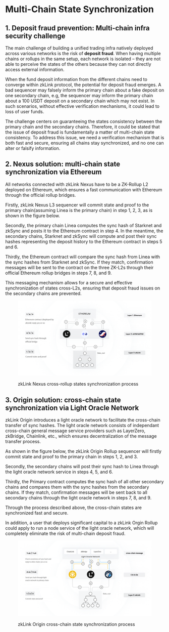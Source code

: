 # Multi-Chain State Synchronization

## 1. Deposit fraud prevention: Multi-chain infra security challenge

The main challenge of building a unified trading infra natively deployed across various networks is the risk of **deposit fraud**. When having multiple chains or rollups in the same setup, each network is isolated – they are not able to perceive the states of the others because they can not directly access external information.

When the fund deposit information from the different chains need to converge within zkLink protocol, the potential for deposit fraud emerges. A bad sequencer may falsely inform the primary chain about a fake deposit on one secondary chain, e.g, the sequencer may inform the primary chain about a 100 USDT deposit on a secondary chain which may not exist. In such scenarios, without effective verification mechanisms, it could lead to loss of user funds.

The challenge centers on guaranteeing the states consistency between the primary chain and the secondary chains. Therefore, it could be stated that the issue of deposit fraud is fundamentally a matter of multi-chain state consistency. To address this issue, we need a verification mechanism that is both fast and secure, ensuring all chains stay synchronized, and no one can alter or falsify information.

## 2. Nexus solution: multi-chain state synchronization via Ethereum

All networks connected with zkLink Nexus have to be a ZK-Rollup L2 deployed on Ethereum, which ensures a fast communication with Ethereum through the official rollup bridges.

Firstly, zkLink Nexus L3 sequencer will commit state and proof to the primary chain(assuming Linea is the primary chain) in step 1, 2, 3, as is shown in the figure below.

Secondly, the primary chain Linea computes the sync hash of Starknet and zkSync and posts it to the Ethereum contract in step 4. In the meantime, the secondary chains, Starknet and zkSync will compute and post their sync hashes representing the deposit history to the Ethereum contract in steps 5 and 6.

Thirdly, the Ethereum contract will compare the sync hash from Linea with the sync hashes from Starknet and zkSync. If they match, confirmation messages will be sent to the contract on the three ZK-L2s through their official Ethereum rollup bridges in steps 7, 8, and 9.

This messaging mechanism allows for a secure and effective synchronization of states cross-L2s, ensuring that deposit fraud issues on the secondary chains are prevented.

<figure><img src="../../.gitbook/assets/figure6.png" alt=""><figcaption><p>zkLink Nexus cross-rollup states synchronization process</p></figcaption></figure>

## 3. Origin solution: cross-chain state synchronization via Light Oracle Network

zkLink Origin introduces a light oracle network to facilitate the cross-chain transfer of sync hashes. The light oracle network consists of independant cross-chain general message service providers such as LayerZero, zkBridge, Chainlink, etc., which ensures decentralization of the message transfer process.

As shown in the figure below, the zkLink Origin Rollup sequencer will firstly commit state and proof to the primary chain in steps 1, 2, and 3.

Secondly, the secondary chains will post their sync hash to Linea through the light oracle network service in steps 4, 5, and 6.

Thirdly, the Primary contract computes the sync hash of all other secondary chains and compares them with the sync hashes from the secondary chains. If they match, confirmation messages will be sent back to all secondary chains through the light oracle network in steps 7, 8, and 9.

Through the process described above, the cross-chain states are synchronized fast and secure.

In addition, a user that deploys significant capital to a zkLink Orgin Rollup could apply to run a node service of the light oracle network, which will completely eliminate the risk of multi-chain deposit fraud.

<figure><img src="../../.gitbook/assets/figure7.png" alt=""><figcaption><p>zkLink Origin cross-chain state synchronization process</p></figcaption></figure>
